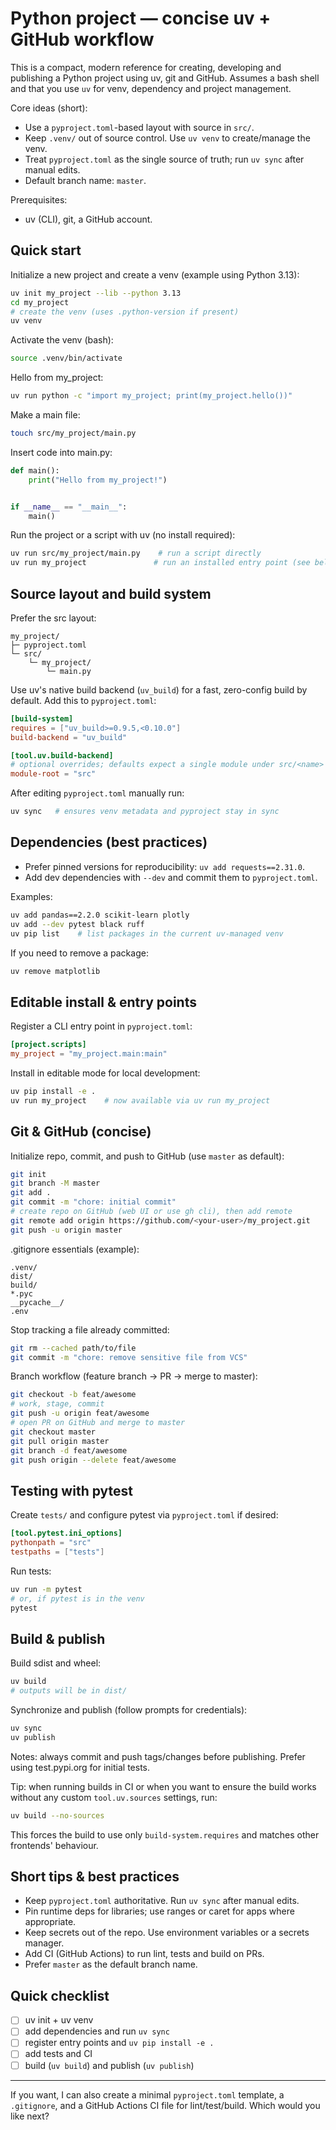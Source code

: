 # Python project — concise uv + GitHub workflow

This is a compact, modern reference for creating, developing and publishing a Python project using uv, git and GitHub. Assumes a bash shell and that you use `uv` for venv, dependency and project management.

Core ideas (short):
- Use a `pyproject.toml`-based layout with source in `src/`.
- Keep `.venv/` out of source control. Use `uv venv` to create/manage the venv.
- Treat `pyproject.toml` as the single source of truth; run `uv sync` after manual edits.
- Default branch name: `master`.

Prerequisites:
- uv (CLI), git, a GitHub account.

## Quick start


Initialize a new project and create a venv (example using Python 3.13):

```bash
uv init my_project --lib --python 3.13
cd my_project
# create the venv (uses .python-version if present)
uv venv
```

Activate the venv (bash):

```bash
source .venv/bin/activate
```

Hello from my_project:
```bash
uv run python -c "import my_project; print(my_project.hello())"
```

Make a main file:
```bash
touch src/my_project/main.py
```

Insert code into main.py:
```python
def main():
    print("Hello from my_project!")


if __name__ == "__main__":
    main()
```


Run the project or a script with uv (no install required):

```bash
uv run src/my_project/main.py    # run a script directly
uv run my_project               # run an installed entry point (see below)
```

## Source layout and build system

Prefer the src layout:

```
my_project/
├─ pyproject.toml
└─ src/
	└─ my_project/
		└─ main.py
```


Use uv's native build backend (`uv_build`) for a fast, zero-config build by default. Add this to `pyproject.toml`:

```toml
[build-system]
requires = ["uv_build>=0.9.5,<0.10.0"]
build-backend = "uv_build"

[tool.uv.build-backend]
# optional overrides; defaults expect a single module under src/<name>
module-root = "src"
```

After editing `pyproject.toml` manually run:

```bash
uv sync   # ensures venv metadata and pyproject stay in sync
```

## Dependencies (best practices)

- Prefer pinned versions for reproducibility: `uv add requests==2.31.0`.
- Add dev dependencies with `--dev` and commit them to `pyproject.toml`.

Examples:

```bash
uv add pandas==2.2.0 scikit-learn plotly
uv add --dev pytest black ruff
uv pip list    # list packages in the current uv-managed venv
```

If you need to remove a package:

```bash
uv remove matplotlib
```

## Editable install & entry points

Register a CLI entry point in `pyproject.toml`:

```toml
[project.scripts]
my_project = "my_project.main:main"
```

Install in editable mode for local development:

```bash
uv pip install -e .
uv run my_project    # now available via uv run my_project
```

## Git & GitHub (concise)


Initialize repo, commit, and push to GitHub (use `master` as default):

```bash
git init
git branch -M master
git add .
git commit -m "chore: initial commit"
# create repo on GitHub (web UI or use gh cli), then add remote
git remote add origin https://github.com/<your-user>/my_project.git
git push -u origin master
```

.gitignore essentials (example):

```
.venv/
dist/
build/
*.pyc
__pycache__/
.env
```

Stop tracking a file already committed:

```bash
git rm --cached path/to/file
git commit -m "chore: remove sensitive file from VCS"
```

Branch workflow (feature branch → PR → merge to master):

```bash
git checkout -b feat/awesome
# work, stage, commit
git push -u origin feat/awesome
# open PR on GitHub and merge to master
git checkout master
git pull origin master
git branch -d feat/awesome
git push origin --delete feat/awesome
```

## Testing with pytest

Create `tests/` and configure pytest via `pyproject.toml` if desired:

```toml
[tool.pytest.ini_options]
pythonpath = "src"
testpaths = ["tests"]
```

Run tests:

```bash
uv run -m pytest
# or, if pytest is in the venv
pytest
```

## Build & publish

Build sdist and wheel:

```bash
uv build
# outputs will be in dist/
```

Synchronize and publish (follow prompts for credentials):

```bash
uv sync
uv publish
```

Notes: always commit and push tags/changes before publishing. Prefer using test.pypi.org for initial tests.

Tip: when running builds in CI or when you want to ensure the build works without any custom `tool.uv.sources` settings, run:

```bash
uv build --no-sources
```
This forces the build to use only `build-system.requires` and matches other frontends' behaviour.

## Short tips & best practices

- Keep `pyproject.toml` authoritative. Run `uv sync` after manual edits.
- Pin runtime deps for libraries; use ranges or caret for apps where appropriate.
- Keep secrets out of the repo. Use environment variables or a secrets manager.
- Add CI (GitHub Actions) to run lint, tests and build on PRs.
- Prefer `master` as the default branch name.

## Quick checklist

- [ ] uv init + uv venv
- [ ] add dependencies and run `uv sync`
- [ ] register entry points and `uv pip install -e .`
- [ ] add tests and CI
- [ ] build (`uv build`) and publish (`uv publish`)

---

If you want, I can also create a minimal `pyproject.toml` template, a `.gitignore`, and a GitHub Actions CI file for lint/test/build. Which would you like next?